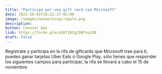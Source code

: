 ```yaml
---
title: "Participa por una gift card con Microsoft"
date: 2021-10-01T16:22:17-05:00
image: /images/networking/regalo.png
description: 
button: Conocer más
link: https://forms.gle/aSbTiRCgJSNTouiU9
draft: false
---
```



Regístrate y participa en la rifa de giftcards que Microsoft trae para tí, puedes ganar tarjetas Uber Eats ó Google Play, sólo tienes que responder los siguientes campos para participar, la rifa se llevará a cabo el 15 de noviembre.

